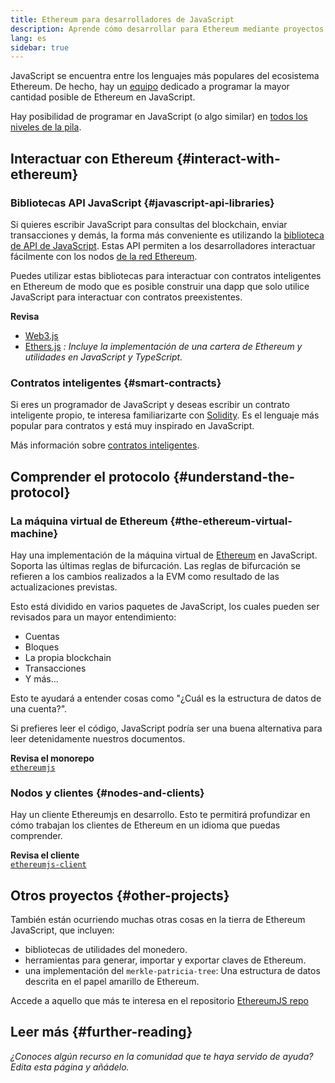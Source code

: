 ```yaml
---
title: Ethereum para desarrolladores de JavaScript
description: Aprende cómo desarrollar para Ethereum mediante proyectos y herramientas basados en JavaScript.
lang: es
sidebar: true
---
```


JavaScript se encuentra entre los lenguajes más populares del ecosistema Ethereum. De hecho, hay un [equipo](https://github.com/ethereumjs) dedicado a programar la mayor cantidad posible de Ethereum en JavaScript.

Hay posibilidad de programar en JavaScript (o algo similar) en [todos los niveles de la pila](/en/developers/docs/ethereum-stack/).

## Interactuar con Ethereum {#interact-with-ethereum}

### Bibliotecas API JavaScript {#javascript-api-libraries}

Si quieres escribir JavaScript para consultas del blockchain, enviar transacciones y demás, la forma más conveniente es utilizando la [biblioteca de API de JavaScript](/en/developers/docs/apis/javascript/). Estas API permiten a los desarrolladores interactuar fácilmente con los nodos [de la red Ethereum](/en/developers/docs/nodes-and-clients/).

Puedes utilizar estas bibliotecas para interactuar con contratos inteligentes en Ethereum de modo que es posible construir una dapp que solo utilice JavaScript para interactuar con contratos preexistentes.

**Revisa**

- [Web3.js](https://web3js.readthedocs.io/)
- [Ethers.js](https://docs.ethers.io/) _: Incluye la implementación de una cartera de Ethereum y utilidades en JavaScript y TypeScript._

### Contratos inteligentes {#smart-contracts}

Si eres un programador de JavaScript y deseas escribir un contrato inteligente propio, te interesa familiarizarte con [Solidity](https://solidity.readthedocs.io). Es el lenguaje más popular para contratos y está muy inspirado en JavaScript.

Más información sobre [contratos inteligentes](/en/developers/docs/smart-contracts/).

## Comprender el protocolo {#understand-the-protocol}

### La máquina virtual de Ethereum {#the-ethereum-virtual-machine}

Hay una implementación de la máquina virtual de [Ethereum](/en/developers/docs/evm/) en JavaScript. Soporta las últimas reglas de bifurcación. Las reglas de bifurcación se refieren a los cambios realizados a la EVM como resultado de las actualizaciones previstas.

Esto está dividido en varios paquetes de JavaScript, los cuales pueden ser revisados para un mayor entendimiento:

- Cuentas
- Bloques
- La propia blockchain
- Transacciones
- Y más...

Esto te ayudará a entender cosas como "¿Cuál es la estructura de datos de una cuenta?".

Si prefieres leer el código, JavaScript podría ser una buena alternativa para leer detenidamente nuestros documentos.

**Revisa el monorepo**  
[`ethereumjs`](https://github.com/ethereumjs/ethereumjs-vm)

### Nodos y clientes {#nodes-and-clients}

Hay un cliente Ethereumjs en desarrollo. Esto te permitirá profundizar en cómo trabajan los clientes de Ethereum en un idioma que puedas comprender.

**Revisa el cliente**  
[`ethereumjs-client`](https://github.com/ethereumjs/ethereumjs-client)

## Otros proyectos {#other-projects}

También están ocurriendo muchas otras cosas en la tierra de Ethereum JavaScript, que incluyen:

- bibliotecas de utilidades del monedero.
- herramientas para generar, importar y exportar claves de Ethereum.
- una implementación del `merkle-patricia-tree`: Una estructura de datos descrita en el papel amarillo de Ethereum.

Accede a aquello que más te interesa en el repositorio [EthereumJS repo](https://github.com/ethereumjs)

## Leer más {#further-reading}

_¿Conoces algún recurso en la comunidad que te haya servido de ayuda? Edita esta página y añádelo._
